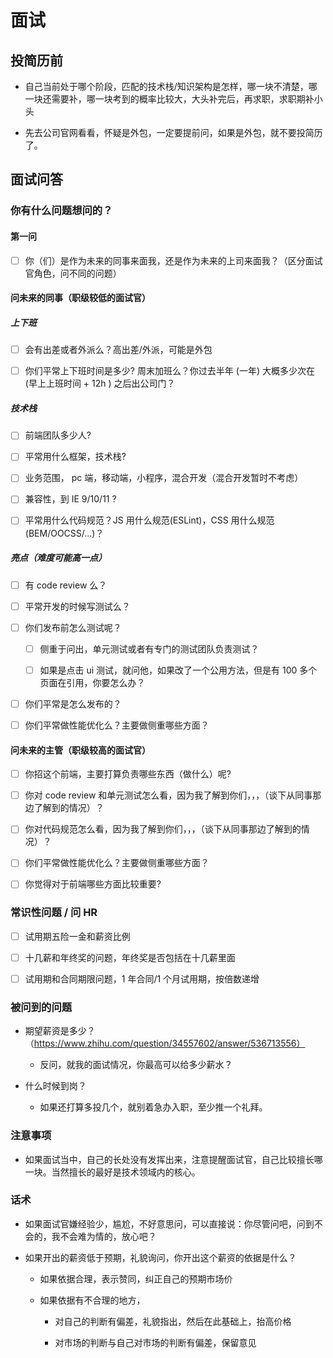 # 面试

## 投简历前

- 自己当前处于哪个阶段，匹配的技术栈/知识架构是怎样，哪一块不清楚，哪一块还需要补，哪一块考到的概率比较大，大头补完后，再求职，求职期补小头

- 先去公司官网看看，怀疑是外包，一定要提前问，如果是外包，就不要投简历了。

## 面试问答

### 你有什么问题想问的？

#### 第一问

- [ ] 你（们）是作为未来的同事来面我，还是作为未来的上司来面我？（区分面试官角色，问不同的问题）

#### 问未来的同事（职级较低的面试官）

##### 上下班

- [ ] 会有出差或者外派么？高出差/外派，可能是外包

- [ ] 你们平常上下班时间是多少? 周末加班么？你过去半年 (一年) 大概多少次在 (早上上班时间 + 12h ) 之后出公司门？

##### 技术栈

- [ ] 前端团队多少人?

- [ ] 平常用什么框架，技术栈?

- [ ] 业务范围， pc 端，移动端，小程序，混合开发（混合开发暂时不考虑）

- [ ] 兼容性，到 IE 9/10/11 ?

- [ ] 平常用什么代码规范？JS 用什么规范(ESLint)，CSS 用什么规范(BEM/OOCSS/...)？

##### 亮点（难度可能高一点）

- [ ] 有 code review 么？

- [ ] 平常开发的时候写测试么？

- [ ] 你们发布前怎么测试呢？

  - [ ] 侧重于问出，单元测试或者有专门的测试团队负责测试？

  - [ ] 如果是点击 ui 测试，就问他，如果改了一个公用方法，但是有 100 多个页面在引用，你要怎么办？

- [ ] 你们平常是怎么发布的？

- [ ] 你们平常做性能优化么？主要做侧重哪些方面？

#### 问未来的主管（职级较高的面试官）

- [ ] 你招这个前端，主要打算负责哪些东西（做什么）呢?

- [ ] 你对 code review 和单元测试怎么看，因为我了解到你们，，，（谈下从同事那边了解到的情况）？

- [ ] 你对代码规范怎么看，因为我了解到你们，，，（谈下从同事那边了解到的情况）？

- [ ] 你们平常做性能优化么？主要做侧重哪些方面？

- [ ] 你觉得对于前端哪些方面比较重要?

### 常识性问题 / 问 HR

- [ ] 试用期五险一金和薪资比例

- [ ] 十几薪和年终奖的问题，年终奖是否包括在十几薪里面

- [ ] 试用期和合同期限问题，1 年合同/1 个月试用期，按倍数递增

### 被问到的问题

- 期望薪资是多少？（https://www.zhihu.com/question/34557602/answer/536713556）

  - 反问，就我的面试情况，你最高可以给多少薪水？

- 什么时候到岗？

  - 如果还打算多投几个，就别着急办入职，至少推一个礼拜。

### 注意事项

- 如果面试当中，自己的长处没有发挥出来，注意提醒面试官，自己比较擅长哪一块。当然擅长的最好是技术领域内的核心。

### 话术

- 如果面试官嫌经验少，尴尬，不好意思问，可以直接说：你尽管问吧，问到不会的，我不会难为情的，放心吧？

- 如果开出的薪资低于预期，礼貌询问，你开出这个薪资的依据是什么？

  - 如果依据合理，表示赞同，纠正自己的预期市场价

  - 如果依据有不合理的地方，

    - 对自己的判断有偏差，礼貌指出，然后在此基础上，抬高价格

    - 对市场的判断与自己对市场的判断有偏差，保留意见
